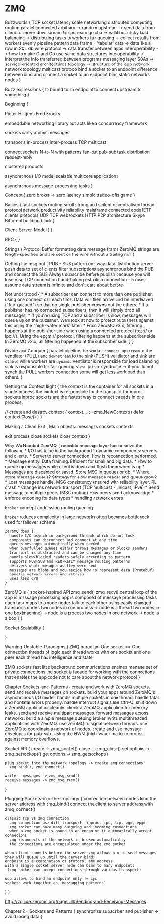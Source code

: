 # ZMQ

Buzzwords {
  TCP socket
  latency
  scale
  networking
  distributed computing
  routing
  paralel
  connected
  arbitrary -> random
  upstream -> send data from client to server
  downstream != upstream
  gotcha -> valid but tricky
  load balancing -> distributing tasks to workers
  fair queuing -> collect results from workers evenly
  pipeline pattern
  data frame = 'tabular' data -> data like a row in SQL db
  wire protocol -> data transfer between apps
  interoperability -> how to make C and Go use same data structures
  interoperability -> interpret the info transferred between programs
  messaging layer
  SOAs -> service-oriented architectures
  topology -> structure of the app network
  network topology
  multicast protoco
  bind a socket to an endpoint
  difference between bind and connect a socket to an endpoint
  bind static networks nodes
}

Buzz expressions {
  to bound to an endpoint
  to connect upstream to something
}

Beginning {

  Pieter Hintjens
  Fred Brooks

  embeddable networking library but acts like a concurrency framework

  sockets carry atomic messages

  transports
    in-process
    inter-process
    TCP
    multicast

  connect sockets N-to-N with patterns
    fan-out
    pub-sub
    task distribution
    request-reply

  clustered products

  asynchronous I/O model
  scalable multicore applications

  asynchronous message-processing tasks
}


Concept {
  zero broker -> zero latency
  simple
  tradeo-offs game
}

Basics {
  fast
  sockets
  routing
  small
  strong and scilent
  decentralised
  thread
  protocol
  network
  productivity
  reliability
  mainframe
  connected code
  IETF
  clients
  protocols
    UDP
    TCP
  websockets
  HTTP
  P2P architecture
  Skype Bittorent
  building block
}

Client-Server-Model {
}

RPC {
}

Strings {
  Protocol Buffer
  formatting data
  message frame
  ZeroMQ strings are length-specified and are sent on the wire without a trailing null
}

Getting the msg out {
  PUB - SUB pattern
  one way data distribution
  server push data to set of clients
  filter subscriptions
  asynchronous
  bind the PUB and connect the SUB
  Always subscribe before publish because you will lose msg
  TCP connection handshaking
  establish connection - 5 msec
  assume data stream is infinite and don't care about before

  Not understood {
    * A subscriber can connect to more than one publisher, using one connect call each time. Data will then arrive and be interleaved ("fair-queued") so that no single publisher drowns out the others.
    * If a publisher has no connected subscribers, then it will simply drop all messages.
    * If you're using TCP and a subscriber is slow, messages will queue up on the publisher. We'll look at how to protect publishers against this using the "high-water mark" later.
    * From ZeroMQ v3.x, filtering happens at the publisher side when using a connected protocol (tcp:// or ipc://). Using the epgm:// protocol, filtering happens at the subscriber side. In ZeroMQ v2.x, all filtering happened at the subscriber side.
  }
}

Divide and Conquer {
  paralel pipeline
  the worker `connect upstream` to the ventilator (PULL)
    and `downstream` to the sink                  (PUSH)
  ventilator and sink are `stable`
    while workers are `dynamic`
  ventilator is responsible for load balancing
  sink is responsible for fair queuing
  `slow joiner` syndrome ->
    if you do not synch the PULL workers connection
      some will get less workload than others.
}

Getting the Context Right {
  the context is the container for all sockets in a single process
  the context is responsible for the transport for inproc sockets
  inproc sockets are the fastest way to connect threads in one process.

  // create and destroy context
  {
    context, _ := zmq.NewContext()
    defer context.Close()
  }
}

Making a Clean Exit {
  Main objects:
    messages
    sockets
    contexts

  exit process
    close sockets
    close context
}

Why We Needed ZeroMQ {
  reusable message layer has to solve the following
    * I/O has to be in the background
    * dynamic components: servers and clients.
    * Server to server connection. How is reconnection performed.
    * Message entity. Data framing. Efficient for small and big data.
    * How to queue up messages while client is down and flush them when is up
    * Messages are discarded or saved. Store MSG in queues or db.
    * Where store message queue? Strategy for slow message reader and queue grow?
    * Lost messages handle. MSG consistency ensured with reliability layer. RL crash
    * Change ins network transport (TCP multicast - unicast, IPv6)
    * Send message to multiple peers (MSG routing) How peers send acknowledge
    * enforce encoding for data types
    * handling network errors

  `broker` concept
    addressing
    routing
    queuing

  `broker`
    reduces complexity in large networks
    often becomes bottleneck
    used for failover scheme

    ZeroMQ does {
      handle I/O asynch in background threads which do not lock
      components can disconnect and connect at any time
      queues messages automatically when needed
      when overfulled queues either throws messages or blocks senders
      transport is abstracted and can be changed any time
      handle slow/blocked readers safely according to pattern
      supports PUB-SUB and REQ-REPLY message routing patterns
      delivers whole mesages as they were sent
      messages are blobs and you decide how to represent data (Protobuf)
      handles network errors and retries
      uses less CPU
    }

  ZeroMQ is {
    socket-inspired API
      zmq_send()
      zmq_recv()
    central loop of the app is message processing
    app is composed of message processing tasks
      each task maps to a node
      nodes talk to each other using easily changed transports
    nodes
      two nodes in one process -> node is a thread
      two nodes in one box(machine) -> node is a process
      two nodes in one network -> node is a box
  }
}

Socket Scalability {

}

Warning-Unstable-Paradigms {
  ZMQ paradigm One socket == One connection
  threads of logic
    each thread works with one socket and one peer
    each thread has intelligence and state

  ZMQ sockets
    fast little background communications engines
    manage set of private connections
    the socket is facade for working with the connections
    that enables the app code not to care about the network protocol
}

Chapter-Sockets-and-Patterns {
  create and work with ZeroMQ sockets.
  send and receive messages on sockets.
  build your apps around ZeroMQ's asynchronous I/O model.
  handle multiple sockets in one thread.
  handle fatal and nonfatal errors properly.
  handle interrupt signals like Ctrl-C.
  shut down a ZeroMQ application cleanly.
  check a ZeroMQ application for memory leaks.
  send and receive multipart messages.
  forward messages across networks.
  build a simple message queuing broker.
  write multithreaded applications with ZeroMQ.
  use ZeroMQ to signal between threads.
  use ZeroMQ to coordinate a network of nodes.
  create and use message envelopes for pub-sub.
  Using the HWM (high-water mark) to protect against memory overflows.

  Socket API {
    create      -> zmq_socket()
    close       -> zmq_close()
    set options -> zmq_setsockopt()
    get options -> zmq_getsockopt()

    plug socket into the network topology -> create zmq connections
      zmq_bind(), zmq_connect()

    write   messages -> zmq_msg_send()
    receive messages -> zmq_msg_recv()
  }

  Plugging-Sockets-into-the-Topology {
    connection between nodes
    bind the server address with zmq_bind()
    connect the client to server address with zmq_connect()

    classic tcp vs zmq connection
      zmq connection use diff transport: inproc, ipc, tcp, pgm, epgm
      zmq socket can have many outgoing and incoming connections
      when a zmq socket is bound to an endpoint it automatically accept connecions
      zmq reconnects if the network is broken automatically
      the connections are encapsulated under the zmq socket

    when client connets before the server zmq allows him to send messages
    they will queue up until the server binds
    endpoint is a combination of protocol and address
    with a single socket server node can bind to many endpoints
     (zmq socket can accept connections through various transport)

    udp allows to bind an endpoint only != ipc
    sockets work together as `messagging patterns`
  }
}

http://zguide.zeromq.org/page:all#Sending-and-Receiving-Messages

Chapter 2 - Sockets and Patterns {
  synchronize subscriber and publisher -> avoid losing data
}
